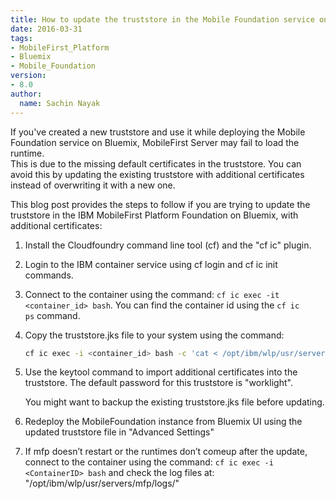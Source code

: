 ```yaml
---
title: How to update the truststore in the Mobile Foundation service on Bluemix
date: 2016-03-31
tags:
- MobileFirst_Platform
- Bluemix
- Mobile_Foundation
version:
- 8.0
author:
  name: Sachin Nayak
---
```


If you've created a new truststore and use it while deploying the Mobile Foundation service on Bluemix, MobileFirst Server may fail to load the runtime.   
This is due to the missing default certificates in the truststore. You can avoid this by updating the existing truststore with additional certificates instead of overwriting it with a new one.

This blog post provides the steps to follow if you are trying to update the truststore in the IBM MobileFirst Platform Foundation on Bluemix, with additional certificates:

1. Install the Cloudfoundry command line tool (cf) and the "cf ic" plugin.
2. Login to the IBM container service using cf login and cf ic init commands.
3. Connect to the container using the command: `cf ic exec -it <container_id> bash`. You can find the container id using the `cf ic ps` command.
4. Copy the truststore.jks file to your system using the command: 

    ```bash
    cf ic exec -i <container_id> bash -c 'cat < /opt/ibm/wlp/usr/servers/mfp/resources/security/truststore.jks' > ./truststore.jks
    ```
    
5. Use the keytool command to import additional certificates into the truststore. The default password for this truststore is "worklight".

    You might want to backup the existing truststore.jks file before updating.

6. Redeploy the MobileFoundation instance from Bluemix UI using the updated truststore file in "Advanced Settings"
7. If mfp doesn’t restart or the runtimes don’t comeup after the update, connect to the container using the command: `cf ic exec -i <ContainerID> bash` and check the log files at: "/opt/ibm/wlp/usr/servers/mfp/logs/"
